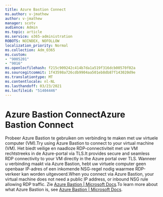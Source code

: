 ```yaml
---
title: Azure Bastion Connect
ms.author: v-jmathew
author: v-jmathew
manager: scotv
audience: Admin
ms.topic: article
ms.service: o365-administration
ROBOTS: NOINDEX, NOFOLLOW
localization_priority: Normal
ms.collection: Adm_O365
ms.custom:
- "9005201"
- "9016"
ms.openlocfilehash: f215c909242c414b7da1a519f316dcb00570f02a
ms.sourcegitcommit: 1f43598a726cdb9904aa501eb8db87f143020d9e
ms.translationtype: MT
ms.contentlocale: nl-NL
ms.lasthandoff: 03/23/2021
ms.locfileid: "51404446"
---
```

# <a name="azure-bastion-connect"></a><span data-ttu-id="8de5f-102">Azure Bastion Connect</span><span class="sxs-lookup"><span data-stu-id="8de5f-102">Azure Bastion Connect</span></span>

<span data-ttu-id="8de5f-103">Probeer Azure Bastion te gebruiken om verbinding te maken met uw virtuele computer (VM).</span><span class="sxs-lookup"><span data-stu-id="8de5f-103">Try using Azure Bastion to connect to your virtual machine (VM).</span></span> <span data-ttu-id="8de5f-104">Het biedt veilige en naadloze RDP-connectiviteit met uw VM rechtstreeks in de Azure-portal via TLS.</span><span class="sxs-lookup"><span data-stu-id="8de5f-104">It provides secure and seamless RDP connectivity to your VM directly in the Azure portal over TLS.</span></span> <span data-ttu-id="8de5f-105">Wanneer u verbinding maakt via Azure Bastion, hebt uw virtuele computer geen openbaar IP-adres of een inkomende NSG-regel nodig waarmee RDP-verkeer kan worden uitgevoerd.</span><span class="sxs-lookup"><span data-stu-id="8de5f-105">When you connect via Azure Bastion, your virtual machine does not need a public IP address, or inbound NSG rule allowing RDP traffic.</span></span> <span data-ttu-id="8de5f-106">Zie [Azure Bastion | Microsoft Docs](https://docs.microsoft.com/azure/bastion/bastion-overview).</span><span class="sxs-lookup"><span data-stu-id="8de5f-106">To learn more about what Azure Bastion is, see [Azure Bastion | Microsoft Docs](https://docs.microsoft.com/azure/bastion/bastion-overview).</span></span>
